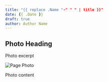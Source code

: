 ```yaml
---
title: "{{ replace .Name "-" " " | title }}"
date: {{ .Date }}
draft: true
author: Author Name
---
```

## Photo Heading

Photo excerpt

![Page Photo](https://placehold.it/500/300)

Photo content
